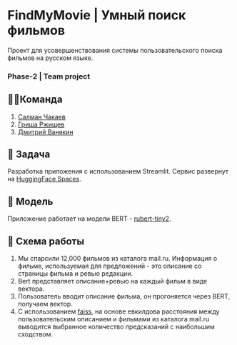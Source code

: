 # FindMyMovie | Умный поиск фильмов

Проект для усовершенствования системы пользовательского поиска фильмов на русском языке.

### Phase-2 | Team project

## 🦸‍♂️Команда
1. [Салман Чакаев](https://github.com/veidlink)
2. [Гриша Ржищев](https://github.com/Rzhischev)
3. [Дмитрий Ванякин](https://github.com/cobalt1705)
   
## 🎯 Задача
Разработка приложения с использованием Streamlit.
Сервис развернут на [HuggingFace Spaces](https://huggingface.co/spaces/veidlink/find_my_movie_hf).

## 🚂 Модель
Приложение работает на модели BERT - [rubert-tiny2](https://huggingface.co/cointegrated/rubert-tiny2).

## 📝 Схема работы
1. Мы спарсили 12,000 фильмов из каталога mail.ru. Информация о фильме, используемая для предложений - это описание со страницы фильма и ревью редакции.
2. Bert представляет описание+ревью на каждый фильм в виде вектора.
3. Пользователь вводит описание фильма, он прогоняется через BERT, получаем вектор.
4. С использованием [faiss](https://github.com/facebookresearch/faiss), на основе евкилдова расстояния между пользовательским описанием и фильмами из каталога mail.ru выводится выбранное количество предсказаний с наибольшим сходством.

